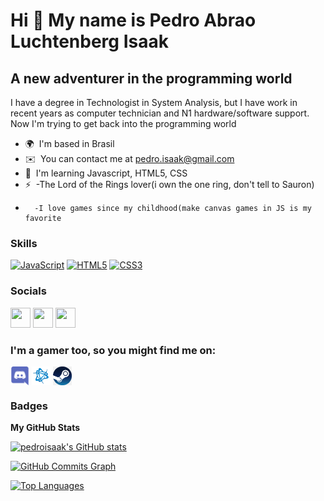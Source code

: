 
Hi 👋 My name is Pedro Abrao Luchtenberg Isaak
==============================================

A new adventurer in the programming world
-----------------------------------------

I have a degree in Technologist in System Analysis, but I have work in recent years as computer technician and N1 hardware/software support. Now I'm trying to get back into the programming world

* 🌍  I'm based in Brasil
* ✉️  You can contact me at [pedro.isaak@gmail.com](mailto:pedro.isaak@gmail.com)
* 🧠  I'm learning Javascript, HTML5, CSS
* ⚡   -The Lord of the Rings lover(i own the one ring, don't tell to Sauron)
*       -I love games since my childhood(make canvas games in JS is my favorite

### Skills

<p align="left">
<a href="https://developer.mozilla.org/en-US/docs/Web/JavaScript" target="_blank" rel="noreferrer"><img src="https://raw.githubusercontent.com/danielcranney/readme-generator/main/public/icons/skills/javascript-colored.svg" width="36" height="36" alt="JavaScript" /></a>
<a href="https://developer.mozilla.org/en-US/docs/Glossary/HTML5" target="_blank" rel="noreferrer"><img src="https://raw.githubusercontent.com/danielcranney/readme-generator/main/public/icons/skills/html5-colored.svg" width="36" height="36" alt="HTML5" /></a>
<a href="https://www.w3.org/TR/CSS/#css" target="_blank" rel="noreferrer"><img src="https://raw.githubusercontent.com/danielcranney/readme-generator/main/public/icons/skills/css3-colored.svg" width="36" height="36" alt="CSS3" /></a>
</p>


### Socials

<p align="left"> <a href="https://www.github.com/pedroisaak" target="_blank" rel="noreferrer"><img src="https://raw.githubusercontent.com/danielcranney/readme-generator/main/public/icons/socials/github.svg" width="32" height="32" /></a> <a href="https://www.linkedin.com/in/pedro-isaak-a2242254" target="_blank" rel="noreferrer"><img src="https://raw.githubusercontent.com/danielcranney/readme-generator/main/public/icons/socials/linkedin.svg" width="32" height="32" /></a> <a href="https://www.twitter.com/pedroalisaak" target="_blank" rel="noreferrer"><img src="https://raw.githubusercontent.com/danielcranney/readme-generator/main/public/icons/socials/twitter.svg" width="32" height="32" /></a></p>


### I'm a gamer too, so you might find me on:
<a href="https://discord.gg/hmWEX5q4jH" target="blank"><img align="center" src="https://github.com/Pedroisaak/Programacao/blob/2efdcd5392e06c116c5705d7ab3e277a059c126a/Programacao/Cursos%20Udemy/Java%20Script/Curso%20Luiz%20Otavio%20Miranda/Testes/discord.png" height="30" /></a>
<a href="https://worldofwarcraft.com/en-us/character/us/azralon/luketemberg" target="blank"><img align="center" src="https://github.com/Pedroisaak/Programacao/blob/0b53ce7f87f64528007da405292ed4be128b2eee/Programacao/Cursos%20Udemy/Java%20Script/Curso%20Luiz%20Otavio%20Miranda/Testes/battlenet.png" height="30" /></a>
<a href="https://steamcommunity.com/profiles/76561198254442904/" target="blank"><img align="center" src="https://github.com/Pedroisaak/Programacao/blob/34abf35a88e30465cec3ac0f2c0c0325e54722ba/Programacao/Cursos%20Udemy/Java%20Script/Curso%20Luiz%20Otavio%20Miranda/Testes/steam.png" height="30" /></a> 

### Badges

<b>My GitHub Stats</b>

<a href="http://www.github.com/pedroisaak"><img src="https://github-readme-stats.vercel.app/api?username=pedroisaak&show_icons=true&hide=&count_private=true&title_color=0891b2&text_color=ffffff&icon_color=0891b2&bg_color=1c1917&hide_border=true&show_icons=true" alt="pedroisaak's GitHub stats" /></a>

<a href="http://www.github.com/pedroisaak"><img src="https://activity-graph.herokuapp.com/graph?username=pedroisaak&bg_color=1c1917&color=ffffff&line=0891b2&point=ffffff&area_color=1c1917&area=true&hide_border=true&custom_title=GitHub%20Commits%20Graph" alt="GitHub Commits Graph" /></a>

<a href="https://github.com/pedroisaak" align="left"><img src="https://github-readme-stats.vercel.app/api/top-langs/?username=pedroisaak&langs_count=10&title_color=0891b2&text_color=ffffff&icon_color=0891b2&bg_color=1c1917&hide_border=true&locale=en&custom_title=Top%20%Languages" alt="Top Languages" /></a>



